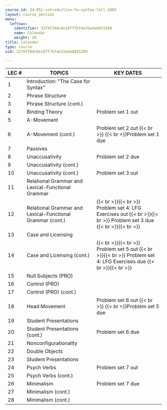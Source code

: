 ```yaml
---
course_id: 24-951-introduction-to-syntax-fall-2003
layout: course_section
menu:
  leftnav:
    identifier: 3279f39dc8e18ff7bf4e32ada8815289
    name: Calendar
    weight: 20
title: Calendar
type: course
uid: 3279f39dc8e18ff7bf4e32ada8815289

---
```


| LEC # | TOPICS | KEY DATES |
| --- | --- | --- |
| 1 | Introduction: "The Case for Syntax" |  |
| 2 | Phrase Structure |  |
| 3 | Phrase Structure (cont.) |  |
| 4 | Binding Theory | Problem set 1 out |
| 5 | A-Movement |  |
| 6 | A-Movement (cont.) | Problem set 2 out  {{< br >}}  {{< br >}}Problem set 1 due |
| 7 | Passives |  |
| 8 | Unaccusativity | Problem set 2 due |
| 9 | Unaccusativity (cont.) |  |
| 10 | Unaccusativity (cont.) | Problem set 3 out |
| 11 | Relational Grammar and Lexical-Functional Grammar |  |
| 12 | Relational Grammar and Lexical-Functional Grammar (cont.) |  {{< br >}}{{< br >}} Problem set 4: LFG Exercises out {{< br >}}{{< br >}} Problem set 3 due {{< br >}}{{< br >}}  |
| 13 | Case and Licensing |  |
| 14 | Case and Licensing (cont.) |  {{< br >}}{{< br >}} Problem set 5 out {{< br >}}{{< br >}} Problem set 4: LFG Exercises due {{< br >}}{{< br >}}  |
| 15 | Null Subjects (PRO) |  |
| 16 | Control (PRO) |  |
| 17 | Control (PRO) (cont.) |  |
| 18 | Head Movement | Problem set 6 out  {{< br >}}  {{< br >}}Problem set 5 due |
| 19 | Student Presentations |  |
| 20 | Student Presentations (cont.) | Problem set 6 due |
| 21 | Nonconfigurationality |  |
| 22 | Double Objects |  |
| 23 | Student Presentations |  |
| 24 | Psych Verbs | Problem set 7 out |
| 25 | Psych Verbs (cont.) |  |
| 26 | Minimalism | Problem set 7 due |
| 27 | Minimalism (cont.) |  |
| 28 | Minimalism (cont.) |